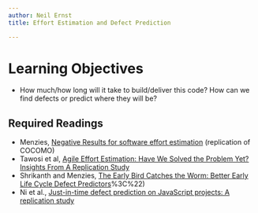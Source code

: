 ```yaml
---
author: Neil Ernst
title: Effort Estimation and Defect Prediction

---
```


# Learning Objectives 

* How much/how long will it take to build/deliver this code? How can we find defects or predict where they will be? 

## Required Readings

* Menzies, [Negative Results for software effort estimation](https://link.springer.com/content/pdf/10.1007/s10664-016-9472-2.pdf) (replication of COCOMO)
* Tawosi et al, [Agile Effort Estimation: Have We Solved the Problem Yet? Insights From A Replication Study](https://arxiv.org/abs/2201.05401)
* Shrikanth and Menzies, [The Early Bird Catches the Worm: Better Early Life Cycle Defect Predictors](https://arxiv.org/pdf/2105.11082v1)%3C%22)
* Ni et al., [Just-in-time defect prediction on JavaScript projects: A replication study](https://ink.library.smu.edu.sg/sis_research/7663/)
